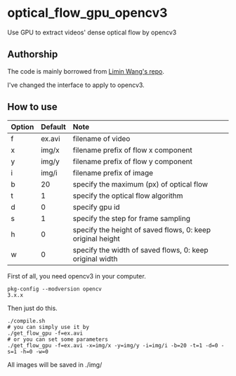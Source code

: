 # optical_flow_gpu_opencv3
Use GPU to extract videos' dense optical flow by opencv3

## Authorship
The code is mainly borrowed from [Limin Wang's repo](https://github.com/wanglimin/dense_flow).

I've changed the interface to apply to opencv3.

## How to use
Option | Default | Note 
:---   | :---    | :---
f  | ex.avi  | filename of video
x  | img/x   | filename prefix of flow x component
y  | img/y   | filename prefix of flow y component
i  | img/i   | filename prefix of image
b  | 20      | specify the maximum (px) of optical flow
t  | 1       | specify the optical flow algorithm
d  | 0       | specify gpu id
s  | 1       | specify the step for frame sampling
h  | 0       | specify the height of saved flows, 0: keep original height
w  | 0       | specify the width of saved flows,  0: keep original width

First of all, you need opencv3 in your computer.
```
pkg-config --modversion opencv
3.x.x
```
Then just do this.
```
./compile.sh
# you can simply use it by
./get_flow_gpu -f=ex.avi
# or you can set some parameters
./get_flow_gpu -f=ex.avi -x=img/x -y=img/y -i=img/i -b=20 -t=1 -d=0 -s=1 -h=0 -w=0
```
All images will be saved in ./img/